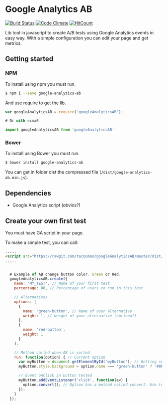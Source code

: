 # Google Analytics AB

[![Build Status](https://travis-ci.org/tacnoman/googleAnalyticsAB.svg?branch=master)](https://travis-ci.org/tacnoman/googleAnalyticsAB) [![Code Climate](https://codeclimate.com/github/tacnoman/googleAnalyticsAB/badges/gpa.svg)](https://codeclimate.com/github/tacnoman/googleAnalyticsAB) [![HitCount](http://hits.dwyl.io/tacnoman/googleAnalyticsAB.svg)](http://hits.dwyl.io/tacnoman/googleAnalyticsAB)


Lib tool in javascript to create A/B tests using Google Analytics events in easy way. With a simple configuration you can edit your page and get metrics.

## Getting started

### NPM
To install using npm you must run.

```bash
$ npm i --save google-analytics-ab
```

And use require to get the lib.

```js
var googleAnalyticsAB = require('googleAnalyticsAB');

# Or with ecma6

import googleAnalyticsAB from 'googleAnalyticsAB'
```

### Bower
To install using Bower you must run.

```bash
$ bower install google-analytics-ab
```

You can get in folder dist the compressed file (`/dist/google-analytics-ab.min.js`).

## Dependencies

- Google Analytics script (obvios?)

## Create your own first test

You must have GA script in your page.

To make a simple test, you can call:
```html
.....
<script src="https://rawgit.com/tacnoman/googleAnalyticsAB/master/dist/google-analytics-ab.min.js"></script>
.....
```

```js

  # Example of AB change button color. Green or Red.
  googleAnalyticsAB.create({
    name: 'MY_TEST', // Name of your first test
    percentage: 80, // Percentage of users to run in this test

    // Alternatives
    options: [
      {
        name: 'green-button', // Name of your alternative
        weight: 1, // weight of your alternative (optional)
      },
      {
        name: 'red-button',
        weight: 1
      }
    ],

    // Method called when AB is sorted
    run: function(option) { // Current option
      var myButton = document.getElementById('myButton'); // Getting some button
      myButton.style.background = option.name === 'green-button' ? '#0F0' : '#F00'; // Change color using the label

      // Event onClick in button tested
      myButton.addEventListener('click', function(ev) {
        option.convert(); // Option has a method called convert. Use to convert :D
      });
    }
  });

```
